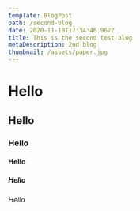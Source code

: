 ```yaml
---
template: BlogPost
path: /second-blog
date: 2020-11-18T17:34:46.967Z
title: This is the second test blog
metaDescription: 2nd blog
thumbnail: /assets/paper.jpg
---
```

# Hello

## Hello

### Hello

#### Hello

##### Hello

###### Hello
